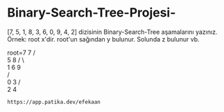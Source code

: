 # Binary-Search-Tree-Projesi-


[7, 5, 1, 8, 3, 6, 0, 9, 4, 2] dizisinin Binary-Search-Tree aşamalarını yazınız.
Örnek: root x'dir. root'un sağından y bulunur. Solunda z bulunur vb.


                     
      
root=7 
       7
     /   \
    5     8
   / \     \
  1   6     9  
 /  \
0    3
    /  \
    2   4                     
    
    
    https://app.patika.dev/efekaan
